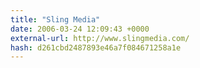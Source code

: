 ```yaml
---
title: "Sling Media"
date: 2006-03-24 12:09:43 +0000
external-url: http://www.slingmedia.com/
hash: d261cbd2487893e46a7f084671258a1e
---
```



